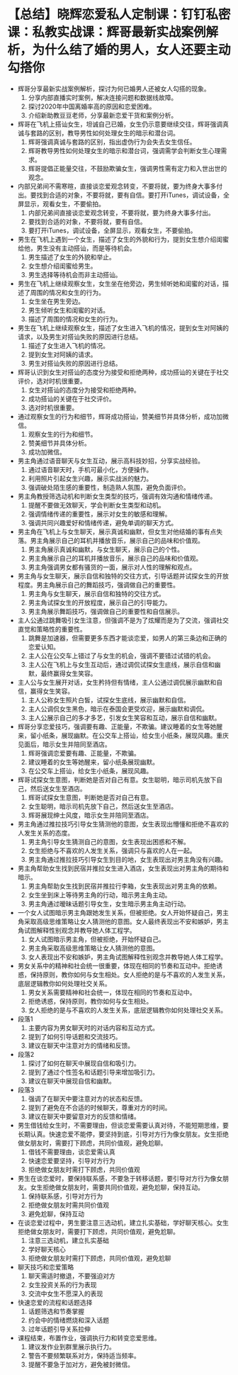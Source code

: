 # 【总结】晓辉恋爱私人定制课：钉钉私密课：私教实战课：辉哥最新实战案例解析，为什么结了婚的男人，女人还要主动勾搭你

-   辉哥分享最新实战案例解析，探讨为何已婚男人还被女人勾搭的现象。
    1.  分享内部直播实时案例，解决连接问题和数据线故障。
    2.  探讨2020年中国离婚率高的原因和恋爱困难。
    3.  介绍新助教豆豆老师，分享最新恋爱干货和案例分析。
-   辉哥在飞机上搭讪女生，坦诚自己已婚，女生仍示意要继续交往，辉哥强调真诚与套路的区别，教导男性如何处理女生的暗示和潜台词。
    1.  辉哥强调真诚与套路的区别，指出虚伪行为会失去女生信任。
    2.  辉哥教导男性如何处理女生的暗示和潜台词，强调需学会判断女生心理需求。
    3.  辉哥提倡正能量交往，不鼓励欺骗女生，强调男性需有定力和入世出世的观念。
-   内部兄弟间不需寒暄，直接谈恋爱观念转变，不要将就，要为终身大事多付出。要找到合适的对象，不要将就，要有自信。要打开iTunes，调试设备，全屏显示，观看女生，不要偷拍。
    1.  内部兄弟间直接谈恋爱观念转变，不要将就，要为终身大事多付出。
    2.  要找到合适的对象，不要将就，要有自信。
    3.  要打开iTunes，调试设备，全屏显示，观看女生，不要偷拍。
-   男生在飞机上遇到一个女生，描述了女生的外貌和行为，提到女生想介绍闺蜜给他，男生没有主动搭讪，而是等待机会。
    1.  男生描述了女生的外貌和举止。
    2.  女生想介绍闺蜜给男生。
    3.  男生选择等待机会而非主动搭讪。
-   男生在飞机上继续观察女生，女生坐在他旁边，男生倾听她和闺蜜的对话，描述了周围的情况和女生的行为。
    1.  女生坐在男生旁边。
    2.  男生倾听女生和闺蜜的对话。
    3.  描述了周围的情况和女生的行为。
-   男生在飞机上继续观察女生，描述了女生进入飞机的情况，提到女生对阿姨的请求，以及男生对搭讪失败的原因进行总结。
    1.  描述了女生进入飞机的情况。
    2.  提到女生对阿姨的请求。
    3.  男生对搭讪失败的原因进行总结。
-   辉哥认识到女生对搭讪的态度分为接受和拒绝两种，成功搭讪的关键在于社交评价，选对时机很重要。
    1.  女生对搭讪的态度分为接受和拒绝两种。
    2.  成功搭讪的关键在于社交评价。
    3.  选对时机很重要。
-   通过观察女生的行为和细节，辉哥成功搭讪，赞美细节并具体分析，成功加微信。
    1.  观察女生的行为和细节。
    2.  赞美细节并具体分析。
    3.  成功加微信。
-   男主角通过语音聊天与女生互动，展示高科技妙招，分享实战经验。
    1.  通过语音聊天时，手机可最小化，方便操作。
    2.  利用照片引起女生兴趣，展示实战派的魅力。
    3.  强调破处陌生感的重要性，制造熟人氛围，避免负面评价。
-   男主角教授筛选动机和判断女生类型的技巧，强调有效沟通和情绪传递。
    1.  提醒不要做无效聊天，学会判断女生类型和动机。
    2.  强调情绪传递的重要性，展示对女生的敏感和理解。
    3.  强调共同兴趣爱好和情绪传递，避免单调的聊天方式。
-   男主角在飞机上与女生聊天，展示真诚和幽默，但女生对他结婚的事有点失落。男主角展示自己的耳机并播放音乐，展示自己的品味和价值观。
    1.  男主角展示真诚和幽默，与女生聊天，展示自己的个性。
    2.  男主角展示自己的耳机并播放音乐，展示自己的品味和价值观。
    3.  男主角强调男女都有骚货的一面，展示对人性的理解和观点。
-   男主角与女生聊天，展示自信和独特的交往方式，引导话题并试探女生的开放程度。男主角展示自己的舞蹈技巧，强调做自己的重要性。
    1.  男主角与女生聊天，展示自信和独特的交往方式。
    2.  男主角试探女生的开放程度，展示自己的引导能力。
    3.  男主角展示舞蹈技巧，强调做自己的重要性和自信展示。
-   主人公通过跳舞吸引女生注意，但强调不是为了炫耀而是为了交流，强调社交直觉和策略性的重要性。
    1.  跳舞是加速器，但需要更多东西才能谈恋爱，如男人的第三条边和正确的恋爱认知。
    2.  主人公在公交车上错过了与女生的机会，强调不要错过试错的机会。
    3.  主人公在飞机上与女生互动后，通过调侃试探女生底线，展示自信和幽默，最终赢得女生笑容。
-   主人公与女生展开对话，女生矜持但有情绪，主人公通过调侃展示幽默和自信，赢得女生笑容。
    1.  主人公称女生照片白皙，试探女生底线，展示幽默和自信。
    2.  主人公调侃女生黑色，暗示在泰国会更受欢迎，展示幽默和调侃。
    3.  主人公展示自己的多才多艺，引发女生笑容和互动，展示自信和幽默。
-   辉哥分享恋爱技巧，强调要有趣、正能量，不欺骗。建议睡着的女生等她醒来，留小纸条，展现幽默。在公交车上搭讪，给女生小纸条，展现风趣。重庆见面后，暗示女生并陪同至酒店。
    1.  辉哥强调恋爱要有趣、正能量，不欺骗。
    2.  建议睡着的女生等她醒来，留小纸条展现幽默。
    3.  在公交车上搭讪，给女生小纸条，展现风趣。
-   辉哥试探女生意图，判断她是否对自己有意。女生聪明，暗示司机先放下自己，然后送女生至酒店。
    1.  辉哥试探女生意图，判断她是否对自己有意。
    2.  女生聪明，暗示司机先放下自己，然后送女生至酒店。
    3.  辉哥展现绅士风度，暗示女生并陪同至酒店。
-   男主角通过推拉技巧引导女生猜测他的意图，女生表现出懵懂和拒绝不喜欢的人发生关系的态度。
    1.  男主角引导女生猜测自己的意图，女生表现出困惑和不解。
    2.  女生拒绝与不喜欢的人发生关系，强调只与喜欢的人在一起。
    3.  男主角通过推拉技巧引导女生到目的地，女生表现出对男主角没有兴趣。
-   男主角帮助女生找到民宿并推拉女生进入酒店，女生表现出对男主角的期待和暗示。
    1.  男主角帮助女生找到民宿并推拉行李箱，女生表现出对男主角的依赖。
    2.  女生坐到床上等待男主角的行动，暗示男主角主动。
    3.  男主角通过暧昧话题引导女生，女生暗示男主角主动行动。
-   一个女人试图暗示男主角跟她发生关系，但被拒绝。女人开始怀疑自己，男主角采取高级思维策略让女人猜测他的意图。女人最终表现出不安和嫉妒，男主角试图解释性别观念并教导她人体工程学。
    1.  女人试图暗示男主角，但被拒绝，开始怀疑自己。
    2.  男主角采取高级思维策略让女人猜测他的意图。
    3.  女人表现出不安和嫉妒，男主角试图解释性别观念并教导她人体工程学。
-   男女关系中的精神和社会统一很重要，体现在相同的节奏和互动中。拒绝诱惑，保持原则，教你如何与女生相处。女人拒绝的是与不喜欢的人发生关系，底层逻辑教你如何处理社交关系。
    1.  男女关系需要精神和社会统一，体现在相同的节奏和互动中。
    2.  拒绝诱惑，保持原则，教你如何与女生相处。
    3.  女人拒绝的是与不喜欢的人发生关系，底层逻辑教你如何处理社交关系。
-   段落1
    1.  主要内容为男女聊天时的对话内容和互动方式。
    2.  提到了如何引导话题和交流技巧。
    3.  建议在聊天中注意对方的情绪和反馈。
-   段落2
    1.  探讨了如何在聊天中展现自信和吸引力。
    2.  提到了通过个性签名和话题引导来增加吸引力。
    3.  建议在聊天中展现自信和幽默。
-   段落3
    1.  强调了在聊天中要注意对方的状态和反馈。
    2.  提到了避免在不合适的时候聊天，尊重对方的时间。
    3.  建议在聊天中要留意对方的反馈和情绪。
-   男生借钱给女生时，不需要理由，但谈恋爱需要认真对待，不能短期思维，要长期认真。快速恋爱不能停，要坚持到底，引导对方行为像女朋友。女生拒绝做女朋友时，需要打下顾虑，共同价值观，避免尬聊。
    1.  借钱不需要理由，谈恋爱需认真
    2.  快速恋爱要坚持，引导对方行为
    3.  拒绝做女朋友时需打下顾虑，共同价值观
-   男生在谈恋爱时，要保持联系感，不要急于转移话题，要引导对方行为像女朋友。女生拒绝做女朋友时，需要共同价值观，避免尬聊，保持互动。
    1.  保持联系感，引导对方行为
    2.  拒绝做女朋友时需共同价值观
    3.  避免尬聊，保持互动
-   在谈恋爱过程中，男生要注意三选动机，建立扎实基础，学好聊天核心。女生拒绝做女朋友时，需要打下顾虑，共同价值观，避免尬聊。
    1.  注意三选动机，建立扎实基础
    2.  学好聊天核心
    3.  拒绝做女朋友时需打下顾虑，共同价值观，避免尬聊
-   聊天技巧和恋爱策略
    1.  聊天需适时撤退，不要强迫对方
    2.  女生投资关系的行为表现
    3.  交流中女生不愿深入的表现
-   快速恋爱的流程和话题选择
    1.  话题筛选和节奏掌握
    2.  约会中的情绪燃烧和深入话题
    3.  过年话题引导关系拉伸
-   课程结束，布置作业，强调执行力和转变恋爱思维。
    1.  建议发作业到群里展示执行力。
    2.  警告不要频繁联系对方，保持适当频率。
    3.  提醒不要急于加对方，避免被封微信。